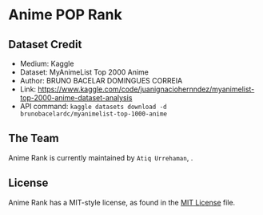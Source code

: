 # Anime POP Rank

## Dataset Credit

- Medium: Kaggle
- Dataset: MyAnimeList Top 2000 Anime
- Author: BRUNO BACELAR DOMINGUES CORREIA
- Link: <https://www.kaggle.com/code/juanignaciohernndez/myanimelist-top-2000-anime-dataset-analysis>
- API command: `kaggle datasets download -d brunobacelardc/myanimelist-top-1000-anime`

## The Team

Anime Rank is currently maintained by `Atiq Urrehaman`, .

## License

Anime Rank has a MIT-style license, as found in the [MIT License](LICENSE) file.
